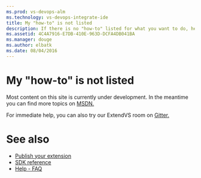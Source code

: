 ```yaml
---
ms.prod: vs-devops-alm
ms.technology: vs-devops-integrate-ide
title: My "how-to" is not listed
description: If there is no "how-to" listed for what you want to do, here is where you will find pointers to more or make a request for one to be written.
ms.assetid: 4C4A7916-E7DB-410E-963D-DCFA4DB041BA
ms.manager: douge
ms.author: elbatk
ms.date: 08/04/2016
---
```


# My "how-to" is not listed

Most content on this site is currently under development. In the meantime you can find more topics on [MSDN.](https://docs.microsoft.com/en-us/visualstudio/extensibility/starting-to-develop-visual-studio-extensions)

For immediate help, you can also try our ExtendVS room on [Gitter.](https://gitter.im/Microsoft/extendvs)

# See also

* [Publish your extension](../publish_extensions/publish.md)
* [SDK reference](../sdk.md)
* [Help - FAQ](../help/help.md)